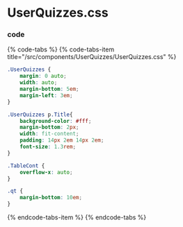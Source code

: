 # UserQuizzes.css

### code

{% code-tabs %}
{% code-tabs-item title="/src/components/UserQuizzes/UserQuizzes.css" %}
```css
.UserQuizzes {
    margin: 0 auto;
    width: auto;
    margin-bottom: 5em;
    margin-left: 3em;
}

.UserQuizzes p.Title{
    background-color: #fff;
    margin-bottom: 2px;
    width: fit-content;
    padding: 14px 2em 14px 2em;
    font-size: 1.3rem;
}

.TableCont {
    overflow-x: auto;
}

.qt {
    margin-bottom: 10em;
}
```
{% endcode-tabs-item %}
{% endcode-tabs %}

